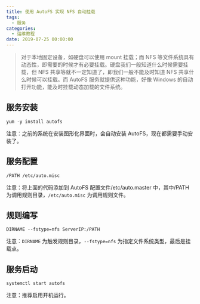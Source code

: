 ```yaml
---
title: 使用 AutoFS 实现 NFS 自动挂载
tags:
  - 服务
categories:
  - 运维教程
date: 2019-07-25 00:00:00
---
```


> 对于本地固定设备，如硬盘可以使用 mount 挂载；而 NFS 等文件系统具有动态性，即需要的时候才有必要挂载。硬盘我们一般知道什么时候需要挂载，但 NFS 共享等就不一定知道了，即我们一般不能及时知道 NFS 共享什么时候可以挂载。而 AutoFS 服务就提供这种功能，好像 Windows 的自动打开功能，能及时挂载动态加载的文件系统。

<!-- more -->

## 服务安装

```
yum -y install autofs
```

注意：之前的系统在安装图形化界面时，会自动安装 AutoFS，现在都需要手动安装了。

## 服务配置

```
/PATH /etc/auto.misc
```

注意：将上面的代码添加到 AutoFS 配置文件/etc/auto.master 中，其中/PATH 为调用规则目录，`/etc/auto.misc` 为调用规则文件。

## 规则编写

```
DIRNAME	--fstype=nfs ServerIP:/PATH
```

注意：`DIRNAME` 为触发规则目录，`--fstype=nfs` 为指定文件系统类型，最后是挂载点。

## 服务启动

```
systemctl start autofs
```

注意：推荐启用开机运行。